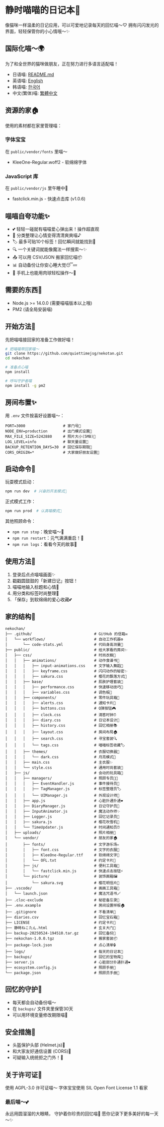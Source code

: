 # 静时喵喵的日记本🐾

像猫咪一样温柔的日记应用，可以可爱地记录每天的回忆喵～♡
拥有闪闪发光的界面，轻轻保管你的小心情哦～✨

## 国际化喵～🌍

为了和全世界的猫咪做朋友，正在努力进行多语言适配喵！

- 日语喵: [README.md](README.md)
- 英语喵: [English](README-en.md)
- 韩语喵: [한국어](README-ko.md)
- 中文(繁体)喵: [繁體中文](README-tw.md)

## 资源的家🏠

使用的素材都在家里管理喵：

### 字体宝宝
在 `public/vendor/fonts` 里喵～
- KleeOne-Regular.woff2 - 软绵绵字体

### JavaScript 库
在 `public/vendor/js` 里午睡中🐾
- fastclick.min.js - 快速点击库 (v1.0.6)

## 喵喵自夸功能✨

- 💕 轻轻一碰就有喵喵爱心弹出来！操作超直观
- 📝 分类整理让心情变得清清爽爽喵♪
- 🏷️ 最多可贴10个标签！回忆瞬间就能找到🔖
- 🔍 一个关键词就能像魔法一样搜索～✨
- 📤 可以用 CSV/JSON 搬家回忆喵📦
- 📊 自动备份让你安心睡大觉😴💤
- 📱 手机上也能用肉球轻松操作～🐾

## 需要的东西🍼

- Node.js >= 14.0.0 (需要喵喵版本以上哦)
- PM2 (请全局安装喵)

## 开始方法🐾

先把喵喵接回家的准备工作做好喵！

```bash
# 把喵喵带回家喵～
git clone https://github.com/quiettimejsg/nekotan.git
cd nekochan

# 准备点心喵
npm install

# 呼叫守护者喵
npm install -g pm2
```

## 房间布置✨

用 `.env` 文件按喜好设置喵～：

```env
PORT=3000                 # 家门号🚪
NODE_ENV=production       # 出门模式设置🎀
MAX_FILE_SIZE=5242880     # 照片大小(5MB)📸
LOG_LEVEL=info            # 聊天量设置💬
BACKUP_RETENTION_DAYS=30  # 回忆保存期限📆
CORS_ORIGIN=*             # 大家做好朋友设置🌈
```

## 启动命令🐾

玩耍模式启动：
```bash
npm run dev  # 兴奋的开发模式💫
```

正式模式工作：
```bash
npm run prod  # 认真喵模式👑
```

其他照顾命令：
- `npm run stop`：晚安喵～🌙
- `npm run restart`：元气满满重启！🔁
- `npm run logs`：看看今天的故事📖

## 使用方法💖

1.  登录后点点喵喵画面✨
2.  戳戳圆鼓鼓的「新建日记」按钮！
3.  喵喵地输入标题和心情📝
4.  用分类和标签时尚整理🎀
5.  「保存」到软绵绵的爱心收藏💕

## 家的结构🐾

```
nekochan/
├── .github/                            # GitHub 的信箱✉️
│   └── workflows/                      # 自动工作机器⚙️
│       └── code-stats.yml              # 代码身高测量📏
├── public/                             # 给大家看的房间✨
│   ├── css/                            # 时尚衣橱👗
│   │   ├── animations/                 # 动作食谱书💫
│   │   │   ├── input-animations.css    # 文字输入舞蹈💃
│   │   │   ├── keyframe.css            # 闪闪动作的秘密✨
│   │   │   ├── sakura.css              # 樱花的飘落方式🌸
│   │   ├── base/                       # 肌肤护理套装💅
│   │   │   ├── performance.css         # 快速移动技巧🐇
│   │   │   ├── variables.css           # 调色板🎨
│   │   ├── components/                 # 零件玩具箱🧸
│   │   │   ├── alerts.css              # 通知卡片🔔
│   │   │   ├── buttons.css             # Q弹按钮🎮
│   │   │   ├── clock.css               # 滴答时钟⏰
│   │   │   ├── diary.css               # 日记本设计📖
│   │   │   ├── history.css             # 回忆相册📚
│   │   │   ├── layout.css              # 房间布局🏠
│   │   │   ├── search.css              # 寻宝套装🔍
│   │   │   └── tags.css                # 喵喵标签收藏🏷️
│   │   ├── themes/                     # 衣服切换器👘
│   │   │   └── dark.css                # 月亮模式🌙
│   │   ├── main.css                    # 主衣服✨
│   │   └── style.css                   # 通用时尚套装🎀
│   ├── js/                             # 会动的玩具箱🎪
│   │   ├── managers/                   # 照顾专员👩‍🍼
│   │   │   ├── EventHandler.js         # 事件接待员🎪
│   │   │   ├── TagManager.js           # 标签整理员🏷️
│   │   │   └── UIManager.js            # 外观设计师🎨
│   │   ├── app.js                      # 心脏扑通扑通❤️
│   │   ├── DiaryManager.js             # 日记守护员📝
│   │   ├── InputAnimator.js            # 魔法动作师✨
│   │   ├── Logger.js                   # 回忆记录员📜
│   │   ├── sakura.js                   # 樱花吹雪机🌸
│   │   └── TimeUpdater.js              # 时间通知员⏰
│   ├── uploads/                        # 照片相册📸
│   └── vendor/                         # 朋友的家🏠
│       ├── fonts/                      # 文字游乐场✏️
│       │   ├── font.css                # 文字的衣服👕
│       │   ├── KleeOne-Regular.ttf     # 软绵绵文字🐾
│       │   └── OFL.txt                 # 约定卡片📜
│       ├── js/                         # 便利工具箱🧰
│       │   └── fastclick.min.js        # 快速点击按钮⚡
│       └── picture/                    # 装饰画箱🖼️
│           └── sakura.svg              # 樱花明信片🌸
├── .vscode/                            # 画画工具箱🎨
│   └── launch.json                     # 魔法咒语书🪄
├── .cloc-exclude                       # 秘密备忘录🙈
├── .env.example                        # 房间设置样板🏠
├── .gitignore                          # 不看清单🙈
├── diaries.csv                         # 回忆宝石箱💎
├── LICENSE                             # 约定卡片📜
├── 静時ねこたん.html                     # 玄关大门🚪
├── backup-20250524-194510.tar.gz       # 回忆备份💾
├── nekochan-1.0.0.tgz                  # 搬家套装📦
├── package-lock.json                   # 点心清单🔒
├── logs/                               # 每天的日记本📖
├── backups/                            # 回忆的宝物库💖
├── server.js                           # 心脏部分扑通扑通❤️
├── ecosystem.config.js                 # 照顾手册📖
└── package.json                        # 照顾员手册📔
```

## 回忆的守护💾

- 每天都会自动备份喵～
- 在 `backups/` 文件夹里保管30天
- 可以用环境变量修改期限喵📅

## 安全措施🔐

- 头盔保护头部 (Helmet.js)🧢
- 和大家友好通信设置 (CORS)🤝
- 可疑输入统统拒之门外！🚫

## 关于许可证📜

使用 AGPL-3.0 许可证喵～
字体宝宝使用 SIL Open Font License 1.1 看家

### 最后喵～💕
永远用圆溜溜的大眼睛，
守护着你珍贵的回忆喵🐾
愿你记录下更多美好的每一天～✨